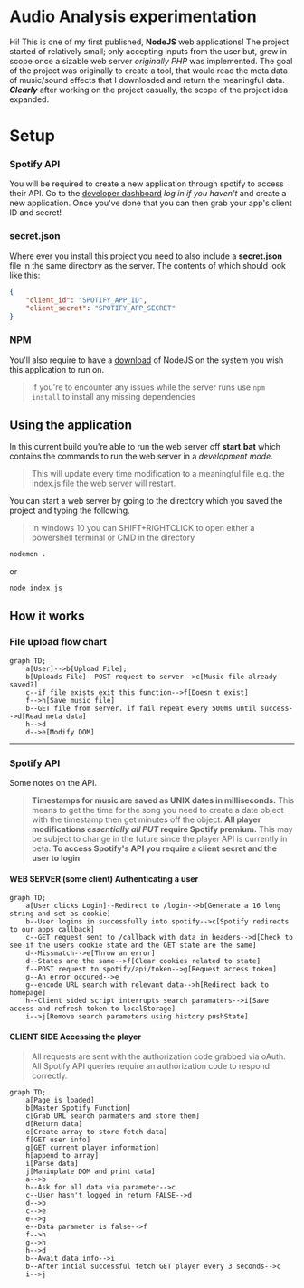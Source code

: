 # Audio Analysis experimentation

Hi! This is one of my first published, **NodeJS** web applications! The project started of relatively small; only accepting inputs from the user but, grew in scope once a sizable web server *originally PHP* was implemented. The goal of the project was originally to create a tool, that would read the meta data of music/sound effects that I downloaded and return the meaningful data. ***Clearly*** after working on the project casually, the scope of the project idea expanded.

# Setup
### Spotify API
You will be required to create a new application through spotify to access their API. Go to the [developer dashboard](https://developer.spotify.com/dashboard/applications) *log in if you haven't* and create a new application. Once you've done that you can then grab your app's client ID and secret!
### secret.json
Where ever you install this project you need to also include a **secret.json** file in the same directory as the server. The contents of which should look like this:
```JSON
{
	"client_id": "SPOTIFY_APP_ID",
	"client_secret": "SPOTIFY_APP_SECRET"
}
```
### NPM
You'll also require to have a [download](https://nodejs.org/en/download/) of NodeJS on the system you wish this application to run on. 
> If you're to encounter any issues while the server runs
> use `npm install` to install any missing dependencies 

## Using the application

In this current build you're able to run the web server off **start.bat** which contains the commands to run the web server in a *development mode*.
> This will update every time modification to a meaningful file e.g. the index.js file the web server will restart.

You can start a web server by  going to the directory which you saved the project and typing the following.
> In windows 10 you can SHIFT+RIGHTCLICK to open either a powershell terminal or CMD in the directory
```sh
nodemon .
```
or
```sh
node index.js
```
## How it works

### File upload flow chart

```mermaid
graph TD;
    a[User]-->b[Upload File];
    b[Uploads File]--POST request to server-->c[Music file already saved?]
    c--if file exists exit this function-->f[Doesn't exist]
    f-->h[Save music file]
    b--GET file from server. if fail repeat every 500ms until success-->d[Read meta data]
    h-->d
    d-->e[Modify DOM]
```
---
### Spotify API
Some notes on the API.
 >**Timestamps for music are saved as UNIX dates in milliseconds.**
 >  This means to get the time for the song you need to create a date object with the timestamp then get minutes off the object.
>**All player modifications ***essentially all PUT*** require Spotify premium.**
> This may be subject to change in the future since the player API is currently in beta.
> **To access Spotify's API you require a client secret and the user to login** 

#### WEB SERVER (some client) Authenticating a user

```mermaid
graph TD;
	a[User clicks Login]--Redirect to /login-->b[Generate a 16 long string and set as cookie]
	b--User logins in successfully into spotify-->c[Spotify redirects to our apps callback]
	c--GET request sent to /callback with data in headers-->d[Check to see if the users cookie state and the GET state are the same]
	d--Missmatch-->e[Throw an error]
	d--States are the same-->f[Clear cookies related to state]
	f--POST request to spotify/api/token-->g[Request access token]
	g--An error occured-->e
	g--encode URL search with relevant data-->h[Redirect back to homepage]
	h--Client sided script interrupts search paramaters-->i[Save access and refresh token to localStorage]
	i-->j[Remove search parameters using history pushState]
```
#### CLIENT SIDE Accessing the player
> All requests are sent with the authorization code grabbed via oAuth. All Spotify API queries require an authorization code to respond correctly.
```mermaid
graph TD;
	a[Page is loaded]
	b[Master Spotify Function]
	c[Grab URL search parmaters and store them]
	d[Return data]
	e[Create array to store fetch data]
	f[GET user info]
	g[GET current player information]
	h[append to array]
	i[Parse data]
	j[Maniuplate DOM and print data]
	a-->b
	b--Ask for all data via parameter-->c
	c--User hasn't logged in return FALSE-->d
	d-->b
	c-->e
	e-->g
	e--Data parameter is false-->f
	f-->h
	g-->h
	h-->d
	b--Await data info-->i
	b--After intial successful fetch GET player every 3 seconds-->c
	i-->j
```